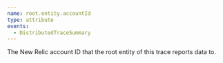 ```yaml
---
name: root.entity.accountId
type: attribute
events:
  - DistributedTraceSummary
---
```


The New Relic account ID that the root entity of this trace reports data to.